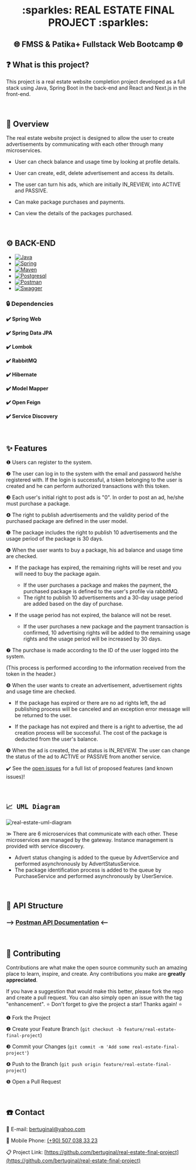 <div align="center"><h1> :sparkles: REAL ESTATE FINAL PROJECT :sparkles: </h1></div>
<div align="center"><h2> 🌐 FMSS & Patika+ Fullstack Web Bootcamp 🌐 </h2> </div>

## ❓ What is this project?
This project is a real estate website completion project developed as a full stack using Java, Spring Boot in the back-end and React and Next.js in the front-end.

&nbsp; 

## 🔎 Overview

The real estate website project is designed to allow the user to create advertisements by communicating with each other through many microservices.

* User can check balance and usage time by looking at profile details.

* User can create, edit, delete advertisement and access its details.

* The user can turn his ads, which are initially IN_REVIEW, into ACTIVE and PASSIVE.

* Can make package purchases and payments.

* Can view the details of the packages purchased.

&nbsp; 

## ⚙️ BACK-END

* [![Java][Java-logo]][Java-url]
* [![Spring][Spring-logo]][Spring-url]
* [![Maven][Maven-logo]][Maven-url]
* [![Postgresql][Postgresql-logo]][Postgresql-url]
* [![Postman][Postman-logo]][Postman-url]
* [![Swagger][Swagger-logo]][Swagger-url]
       

### 🔒 Dependencies
 
<b>✔️ Spring Web </b>

<b>✔️ Spring Data JPA </b>

<b>✔️ Lombok </b>

<b>✔️ RabbitMQ </b>

<b>✔️ Hibernate </b>

<b>✔️ Model Mapper </b>

<b>✔️ Open Feign </b>

<b>✔️ Service Discovery </b>

&nbsp; 

<!-- FEATURES -->
## ✨ Features

❶ Users can register to the system.
  
❷ The user can log in to the system with the email and password he/she registered with. If the login is successful, a token belonging to the user is created and he can perform authorized transactions with this token.

❸ Each user's initial right to post ads is "0". In order to post an ad, he/she must purchase a package.
  
❹ The right to publish advertisements and the validity period of the purchased package are defined in the user model.

❺ The package includes the right to publish 10 advertisements and the usage period of the package is 30 days.

❻ When the user wants to buy a package, his ad balance and usage time are checked.

* If the package has expired, the remaining rights will be reset and you will need to buy the package again.
  * If the user purchases a package and makes the payment, the purchased package is defined to the user's profile via rabbitMQ.
  * The right to publish 10 advertisements and a 30-day usage period are added based on the day of purchase.

* If the usage period has not expired, the balance will not be reset.
  * If the user purchases a new package and the payment transaction is confirmed, 10 advertising rights will be added to the remaining usage rights and the usage period will be increased by 30 days.

❼ The purchase is made according to the ID of the user logged into the system. 

(This process is performed according to the information received from the token in the header.)

❽ When the user wants to create an advertisement, advertisement rights and usage time are checked.

 * If the package has expired or there are no ad rights left, the ad publishing process will be canceled and an exception error message will be returned to the user.

* If the package has not expired and there is a right to advertise, the ad creation process will be successful. The cost of the package is deducted from the user's balance.

❾ When the ad is created, the ad status is IN_REVIEW. The user can change the status of the ad to ACTIVE or PASSIVE from another service.

✔️ See the [open issues](https://github.com/bertuginal/real-estate-final-project/issues) for a full list of proposed features (and known issues)!

&nbsp; 

##  `📈 UML Diagram` 

![real-estate-uml-diagram](https://github.com/bertuginal/real-estate-final-project/assets/73167951/8d488562-b396-4a8b-b785-a82d253e7da8)

≫ There are 6 microservices that communicate with each other. These microservices are managed by the gateway. Instance management is provided with service discovery.

* Advert status changing is added to the queue by AdvertService and performed asynchronously by AdvertStatusService.
* The package identification process is added to the queue by PurchaseService and performed asynchronously by UserService.

&nbsp; 

## 💱 API Structure

### ⟶ [Postman API Documentation](https://documenter.getpostman.com/view/27348572/2sA3e498aj) ⟵

&nbsp; 

## 🌱 Contributing

Contributions are what make the open source community such an amazing place to learn, inspire, and create. Any contributions you make are **greatly appreciated**.

If you have a suggestion that would make this better, please fork the repo and create a pull request. You can also simply open an issue with the tag "enhancement".
⭐ Don't forget to give the project a star! Thanks again! ⭐

❶ Fork the Project

❷ Create your Feature Branch (`git checkout -b feature/real-estate-final-project`)

❸  Commit your Changes (`git commit -m 'Add some real-estate-final-project'`)

❹  Push to the Branch (`git push origin feature/real-estate-final-project`)

❺ Open a Pull Request
   

&nbsp; 

<!-- CONTACT -->
## ☎️ Contact

📧 E-mail: [bertuginal@yahoo.com](mailto:bertuginal@yahoo.com)

📱 Mobile Phone: [(+90) 507 038 33 23](mailto:+905070383323)

📋 Project Link: [https://github.com/bertuginal/real-estate-final-project](https://github.com/bertuginal/real-estate-final-project)



&nbsp; 
<!-- MARKDOWN LINKS & IMAGES -->
<!-- https://www.markdownguide.org/basic-syntax/#reference-style-links -->
[contributors-shield]: https://img.shields.io/github/contributors/othneildrew/Best-README-Template.svg?style=for-the-badge
[contributors-url]: https://github.com/othneildrew/Best-README-Template/graphs/contributors
[forks-shield]: https://img.shields.io/github/forks/othneildrew/Best-README-Template.svg?style=for-the-badge
[forks-url]: https://github.com/othneildrew/Best-README-Template/network/members
[stars-shield]: https://img.shields.io/github/stars/othneildrew/Best-README-Template.svg?style=for-the-badge
[stars-url]: https://github.com/othneildrew/Best-README-Template/stargazers
[issues-shield]: https://img.shields.io/github/issues/othneildrew/Best-README-Template.svg?style=for-the-badge
[issues-url]: https://github.com/othneildrew/Best-README-Template/issues
[license-shield]: https://img.shields.io/github/license/othneildrew/Best-README-Template.svg?style=for-the-badge
[license-url]: https://github.com/othneildrew/Best-README-Template/blob/master/LICENSE.txt
[linkedin-shield]: https://img.shields.io/badge/-LinkedIn-black.svg?style=for-the-badge&logo=linkedin&colorB=555
[linkedin-url]: https://linkedin.com/in/othneildrew
[product-screenshot]: images/screenshot.png

[Java-logo]: https://img.shields.io/badge/java-000000?style=for-the-badge&logo=spring&logoColor=white
[Java-url]: https://www.java.com/tr/
[Spring-logo]: https://img.shields.io/badge/Spring_Boot-DD0031?style=for-the-badge&logo=springboot&logoColor=white
[Spring-url]: https://spring.io/
[Maven-logo]: https://img.shields.io/badge/maven-0769AD?style=for-the-badge&logo=jquery&logoColor=white
[Maven-url]: https://maven.apache.org
[Mongodb-logo]: https://img.shields.io/badge/Mongo_DB_(Database)-4A4A55?style=for-the-badge&logo=mongodb&logoColor=FF3E00
[Mongodb-url]: https://www.mongodb.com
[Postman-logo]: https://img.shields.io/badge/Postman-FF2D20?style=for-the-badge&logo=postman&logoColor=white
[Postman-url]: https://swagger.io
[Swagger-logo]: https://img.shields.io/badge/Swagger-563D7C?style=for-the-badge&logo=swagger&logoColor=white
[Swagger-url]: https://swagger.io
[Rest-logo]: https://img.shields.io/badge/Rest_Template-563D7C?style=for-the-badge&logo=rest&logoColor=white
[Rest-url]: https://img.shields.io/badge/Rest_Template-563D7C?style=for-the-badge&logo=rest&logoColor=white
[React-logo]: https://img.shields.io/badge/React-20232A?style=for-the-badge&logo=react&logoColor=61DAFB
[React-url]: https://reactjs.org/
[Vite-logo]: https://img.shields.io/badge/vite.js-35495E?style=for-the-badge&logo=vuedotjs&logoColor=906DFE
[Vite-url]: https://vitejs.dev
[Ant-Design-logo]: https://img.shields.io/badge/ant_design_(UI)-35495E?style=for-the-badge&logo=antdesign&logoColor=F7515E
[Ant-Design-url]: https://ant.design
[Postgresql-logo]: https://img.shields.io/badge/PostgreSQL-4A4A55?style=for-the-badge&logo=postgresql&logoColor=FF3E00
[Postgresql-url]: https://www.postgresql.org

[Vue-logo]: https://img.shields.io/badge/Vue.js-35495E?style=for-the-badge&logo=vuedotjs&logoColor=4FC08D
[Vue-url]: https://vuejs.org/
[Angular.io]: https://img.shields.io/badge/Angular-DD0031?style=for-the-badge&logo=angular&logoColor=white
[Angular-url]: https://angular.io/
[Svelte.dev]: https://img.shields.io/badge/Svelte-4A4A55?style=for-the-badge&logo=svelte&logoColor=FF3E00
[Svelte-url]: https://svelte.dev/
[Laravel.com]: https://img.shields.io/badge/Laravel-FF2D20?style=for-the-badge&logo=laravel&logoColor=white
[Laravel-url]: https://laravel.com
[Bootstrap.com]: https://img.shields.io/badge/Bootstrap-563D7C?style=for-the-badge&logo=bootstrap&logoColor=white
[Bootstrap-url]: https://getbootstrap.com
[JQuery.com]: https://img.shields.io/badge/jQuery-0769AD?style=for-the-badge&logo=jquery&logoColor=white
[JQuery-url]: https://jquery.com 


